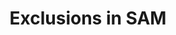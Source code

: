 ---
title: Exclusions in SAM
description: This documents provides an overview of what contracting professionals should be doing when there are exclusions. It is imperative to read the details of exclusions and effects.
external_url: view.officeapps.live.com/op/view.aspx?src=https%3A%2F%2Fwww.acquisition.gov%2Fsites%2Fdefault%2Ffiles%2Fpage_file_uploads%2FExclusions%2520-%2520final.docx&wdOrigin=BROWSELINK
content_tags:
type: link
filters: acquisition-best-practices na-branded-offering na-audience
---